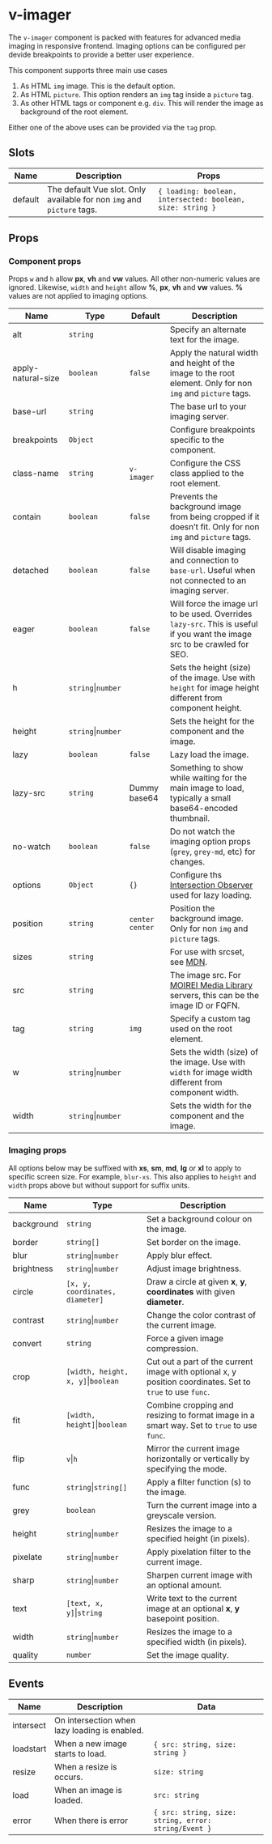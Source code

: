 # v-imager

The `v-imager` component is packed with features for advanced media imaging in responsive frontend. Imaging options can be configured per devide breakpoints to provide a better user experience.

This component supports three main use cases

1. As HTML `img` image. This is the default option.
2. As HTML `picture`. This option renders an `img` tag inside a `picture` tag.
3. As other HTML tags or component e.g. `div`. This will render the image as background of the root element.

Either one of the above uses can be provided via the `tag` prop.

## Slots

| Name    | Description                                                            | Props                                                      |
| ------- | ---------------------------------------------------------------------- | ---------------------------------------------------------- |
| default | The default Vue slot. Only available for non `img` and `picture` tags. | `{ loading: boolean, intersected: boolean, size: string }` |

## Props

### Component props

Props `w` and `h` allow **px**, **vh** and **vw** values. All other non-numeric values are ignored. Likewise, `width` and `height` allow **%**, **px**, **vh** and **vw** values. **%** values are not applied to imaging options.

| Name               | Type               | Default         | Description                                                                                                                              |
| ------------------ | ------------------ | --------------- | ---------------------------------------------------------------------------------------------------------------------------------------- |
| alt                | `string`           |                 | Specify an alternate text for the image.                                                                                                 |
| apply-natural-size | `boolean`          | `false`         | Apply the natural width and height of the image to the root element. Only for non `img` and `picture` tags.                              |
| base-url           | `string`           |                 | The base url to your imaging server.                                                                                                     |
| breakpoints        | `Object`           |                 | Configure breakpoints specific to the component.                                                                                         |
| class-name         | `string`           | `v-imager`      | Configure the CSS class applied to the root element.                                                                                     |
| contain            | `boolean`          | `false`         | Prevents the background image from being cropped if it doesn’t fit. Only for non `img` and `picture` tags.                               |
| detached           | `boolean`          | `false`         | Will disable imaging and connection to `base-url`. Useful when not connected to an imaging server.                                       |
| eager              | `boolean`          | `false`         | Will force the image url to be used. Overrides `lazy-src`. This is useful if you want the image src to be crawled for SEO.               |
| h                  | `string`\|`number` |                 | Sets the height (size) of the image. Use with `height` for image height different from component height.                                 |
| height             | `string`\|`number` |                 | Sets the height for the component and the image.                                                                                         |
| lazy               | `boolean`          | `false`         | Lazy load the image.                                                                                                                     |
| lazy-src           | `string`           | Dummy base64    | Something to show while waiting for the main image to load, typically a small base64-encoded thumbnail.                                  |
| no-watch           | `boolean`          | `false`         | Do not watch the imaging option props (`grey`, `grey-md`, etc) for changes.                                                              |
| options            | `Object`           | `{}`            | Configure ths [Intersection Observer](https://developer.mozilla.org/en-US/docs/Web/API/Intersection_Observer_API) used for lazy loading. |
| position           | `string`           | `center center` | Position the background image. Only for non `img` and `picture` tags.                                                                    |
| sizes              | `string`           |                 | For use with srcset, see [MDN](https://developer.mozilla.org/en-US/docs/Web/HTML/Element/img#attr-sizes).                                |
| src                | `string`           |                 | The image src. For [MOIREI Media Library](https://github.com/moirei/media-library) servers, this can be the image ID or FQFN.            |
| tag                | `string`           | `img`           | Specify a custom tag used on the root element.                                                                                           |
| w                  | `string`\|`number` |                 | Sets the width (size) of the image. Use with `width` for image width different from component width.                                     |
| width              | `string`\|`number` |                 | Sets the width for the component and the image.                                                                                          |

### Imaging props

All options below may be suffixed with **xs**, **sm**, **md**, **lg** or **xl** to apply to specific screen size. For example, `blur-xs`. This also applies to `height` and `width` props above but without support for suffix units.

| Name       | Type                               | Description                                                                                               |
| ---------- | ---------------------------------- | --------------------------------------------------------------------------------------------------------- |
| background | `string`                           | Set a background colour on the image.                                                                     |
| border     | `string[]`                         | Set border on the image.                                                                                  |
| blur       | `string`\|`number`                 | Apply blur effect.                                                                                        |
| brightness | `string`\|`number`                 | Adjust image brightness.                                                                                  |
| circle     | `[x, y, coordinates, diameter]`    | Draw a circle at given **x**, **y**, **coordinates** with given **diameter**.                             |
| contrast   | `string`\|`number`                 | Change the color contrast of the current image.                                                           |
| convert    | `string`                           | Force a given image compression.                                                                          |
| crop       | `[width, height, x, y]`\|`boolean` | Cut out a part of the current image with optional x, y position coordinates. Set to `true` to use `func`. |
| fit        | `[width, height]`\|`boolean`       | Combine cropping and resizing to format image in a smart way. Set to `true` to use `func`.                |
| flip       | `v`\|`h`                           | Mirror the current image horizontally or vertically by specifying the mode.                               |
| func       | `string`\|`string[]`               | Apply a filter function (s) to the image.                                                                 |
| grey       | `boolean`                          | Turn the current image into a greyscale version.                                                          |
| height     | `string`\|`number`                 | Resizes the image to a specified height (in pixels).                                                      |
| pixelate   | `string`\|`number`                 | Apply pixelation filter to the current image.                                                             |
| sharp      | `string`\|`number`                 | Sharpen current image with an optional amount.                                                            |
| text       | `[text, x, y]`\|`string`           | Write text to the current image at an optional **x**, **y** basepoint position.                           |
| width      | `string`\|`number`                 | Resizes the image to a specified width (in pixels).                                                       |
| quality    | `number`                           | Set the image quality.                                                                                    |

## Events

| Name      | Description                                   | Data                                                 |
| --------- | --------------------------------------------- | ---------------------------------------------------- |
| intersect | On intersection when lazy loading is enabled. |                                                      |
| loadstart | When a new image starts to load.              | `{ src: string, size: string }`                      |
| resize    | When a resize is occurs.                      | `size: string`                                       |
| load      | When an image is loaded.                      | `src: string`                                        |
| error     | When there is error                           | `{ src: string, size: string, error: string/Event }` |
